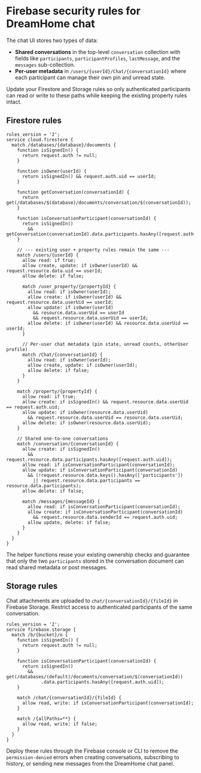 # Firebase security rules for DreamHome chat

The chat UI stores two types of data:

- **Shared conversations** in the top-level `conversation` collection with
  fields like `participants`, `participantProfiles`, `lastMessage`, and the
  `messages` sub-collection.
- **Per-user metadata** in `/users/{userId}/Chat/{conversationId}` where each
  participant can manage their own pin and unread state.

Update your Firestore and Storage rules so only authenticated participants can
read or write to these paths while keeping the existing property rules intact.

## Firestore rules

```rules
rules_version = '2';
service cloud.firestore {
  match /databases/{database}/documents {
    function isSignedIn() {
      return request.auth != null;
    }

    function isOwner(userId) {
      return isSignedIn() && request.auth.uid == userId;
    }

    function getConversation(conversationId) {
      return get(/databases/$(database)/documents/conversation/$(conversationId));
    }

    function isConversationParticipant(conversationId) {
      return isSignedIn()
        && getConversation(conversationId).data.participants.hasAny([request.auth.uid]);
    }

    // --- existing user + property rules remain the same ---
    match /users/{userId} {
      allow read: if true;
      allow create, update: if isOwner(userId) && request.resource.data.uid == userId;
      allow delete: if false;

      match /user_property/{propertyId} {
        allow read: if isOwner(userId);
        allow create: if isOwner(userId) && request.resource.data.userUid == userId;
        allow update: if isOwner(userId)
          && resource.data.userUid == userId
          && request.resource.data.userUid == userId;
        allow delete: if isOwner(userId) && resource.data.userUid == userId;
      }

      // Per-user chat metadata (pin state, unread counts, otherUser profile)
      match /Chat/{conversationId} {
        allow read: if isOwner(userId);
        allow create, update: if isOwner(userId);
        allow delete: if false;
      }
    }

    match /property/{propertyId} {
      allow read: if true;
      allow create: if isSignedIn() && request.resource.data.userUid == request.auth.uid;
      allow update: if isOwner(resource.data.userUid)
        && request.resource.data.userUid == resource.data.userUid;
      allow delete: if isOwner(resource.data.userUid);
    }

    // Shared one-to-one conversations
    match /conversation/{conversationId} {
      allow create: if isSignedIn()
        && request.resource.data.participants.hasAny([request.auth.uid]);
      allow read: if isConversationParticipant(conversationId);
      allow update: if isConversationParticipant(conversationId)
        && (!request.resource.data.keys().hasAny(['participants'])
          || request.resource.data.participants == resource.data.participants);
      allow delete: if false;

      match /messages/{messageId} {
        allow read: if isConversationParticipant(conversationId);
        allow create: if isConversationParticipant(conversationId)
          && request.resource.data.senderId == request.auth.uid;
        allow update, delete: if false;
      }
    }
  }
}
```

The helper functions reuse your existing ownership checks and guarantee that
only the two `participants` stored in the conversation document can read shared
metadata or post messages.

## Storage rules

Chat attachments are uploaded to `chat/{conversationId}/{fileId}` in Firebase
Storage. Restrict access to authenticated participants of the same
conversation.

```rules
rules_version = '2';
service firebase.storage {
  match /b/{bucket}/o {
    function isSignedIn() {
      return request.auth != null;
    }

    function isConversationParticipant(conversationId) {
      return isSignedIn()
        && get(/databases/(default)/documents/conversation/$(conversationId))
             .data.participants.hasAny([request.auth.uid]);
    }

    match /chat/{conversationId}/{fileId} {
      allow read, write: if isConversationParticipant(conversationId);
    }

    match /{allPaths=**} {
      allow read, write: if false;
    }
  }
}
```

Deploy these rules through the Firebase console or CLI to remove the
`permission-denied` errors when creating conversations, subscribing to history,
or sending new messages from the DreamHome chat panel.
